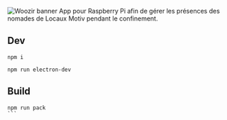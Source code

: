 ![Woozir banner](https://github.com/woozir/nomades/banner.jpg)
App pour Raspberry Pi afin de gérer les présences des nomades de Locaux Motiv pendant le confinement.

## Dev

```
npm i
```

```
npm run electron-dev
```

## Build

````
npm run pack
```
````
